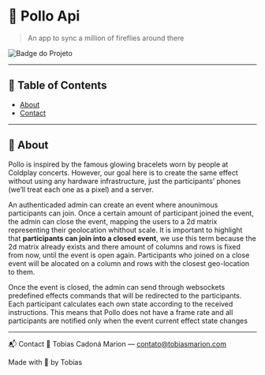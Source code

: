 # 📌 Pollo Api

> An app to sync a million of fireflies around there

![Badge do Projeto](https://img.shields.io/badge/status-em%20desenvolvimento-blue?style=flat-square)

---

## 📜 Table of Contents
- [About](#about)
- [Contact](#contact)

---

## 📖 About <a name="about"></a>

Pollo is inspired by the famous glowing bracelets worn by people at Coldplay concerts. However, our goal here is to create the same effect without using any hardware infrastructure, just the participants’ phones (we’ll treat each one as a pixel) and a server.

An authenticaded admin can create an event where anounimous participants can join. Once a certain amount of participant joined the event, the admin can close the event, mapping the users to a 2d matrix representing their geolocation whithout scale. It is important to highlight that **participants can join into a closed event**, we use this term because the 2d matrix already exists and there amount of columns and rows is fixed from now, until the event is open again. Participants who joined on a close event will be alocated on a column and rows with the closest geo-location to them.

Once the event is closed, the admin can send through websockets predefined effects commands that will be redirected to the participants. Each participant calculates each own state according to the received instructions. This means that Pollo does not have a frame rate and all participants are notified only when the event current effect state changes


---


📬 Contact <a name="contact"></a>
📧 Tobias Cadoná Marion — contato@tobiasmarion.com

Made with 💜 by Tobias
